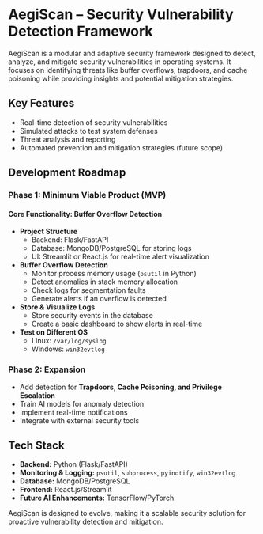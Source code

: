 # AegiScan – Security Vulnerability Detection Framework

AegiScan is a modular and adaptive security framework designed to detect, analyze, and mitigate security vulnerabilities in operating systems. It focuses on identifying threats like buffer overflows, trapdoors, and cache poisoning while providing insights and potential mitigation strategies.

## Key Features
- Real-time detection of security vulnerabilities
- Simulated attacks to test system defenses
- Threat analysis and reporting
- Automated prevention and mitigation strategies (future scope)

## Development Roadmap
### Phase 1: Minimum Viable Product (MVP)
#### Core Functionality: Buffer Overflow Detection
- **Project Structure**
  - Backend: Flask/FastAPI
  - Database: MongoDB/PostgreSQL for storing logs
  - UI: Streamlit or React.js for real-time alert visualization
- **Buffer Overflow Detection**
  - Monitor process memory usage (`psutil` in Python)
  - Detect anomalies in stack memory allocation
  - Check logs for segmentation faults
  - Generate alerts if an overflow is detected
- **Store & Visualize Logs**
  - Store security events in the database
  - Create a basic dashboard to show alerts in real-time
- **Test on Different OS**
  - Linux: `/var/log/syslog`
  - Windows: `win32evtlog`

### Phase 2: Expansion
- Add detection for **Trapdoors, Cache Poisoning, and Privilege Escalation**
- Train AI models for anomaly detection
- Implement real-time notifications
- Integrate with external security tools

## Tech Stack
- **Backend:** Python (Flask/FastAPI)
- **Monitoring & Logging:** `psutil`, `subprocess`, `pyinotify`, `win32evtlog`
- **Database:** MongoDB/PostgreSQL
- **Frontend:** React.js/Streamlit
- **Future AI Enhancements:** TensorFlow/PyTorch

AegiScan is designed to evolve, making it a scalable security solution for proactive vulnerability detection and mitigation.
